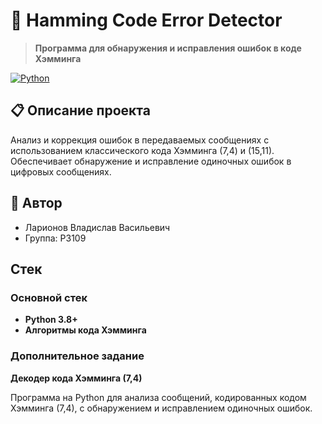 # 🎯 Hamming Code Error Detector

> **Программа для обнаружения и исправления ошибок в коде Хэмминга**

[![Python](https://img.shields.io/badge/Python-3.8+-blue.svg)](https://www.python.org/)

## 📋 Описание проекта

Анализ и коррекция ошибок в передаваемых сообщениях с использованием классического кода Хэмминга (7,4) и (15,11). Обеспечивает обнаружение и исправление одиночных ошибок в цифровых сообщениях.

## 👤 Автор

- Ларионов Владислав Васильевич  
- Группа: P3109  

## Стек

### Основной стек
- **Python 3.8+**
- **Алгоритмы кода Хэмминга**

### Дополнительное задание

**Декодер кода Хэмминга (7,4)**

Программа на Python для анализа сообщений, кодированных кодом Хэмминга (7,4), с обнаружением и исправлением одиночных ошибок.
